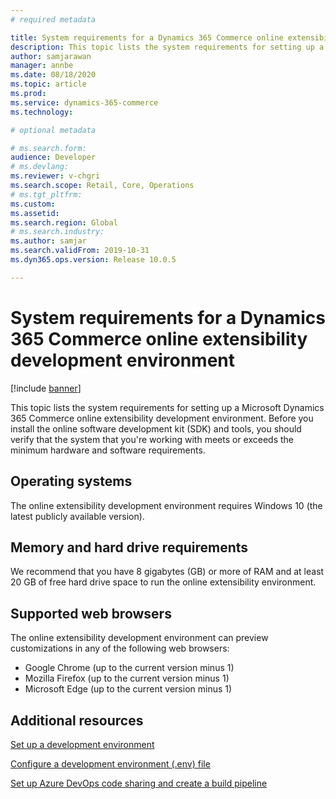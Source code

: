```yaml
---
# required metadata

title: System requirements for a Dynamics 365 Commerce online extensibility development environment
description: This topic lists the system requirements for setting up a Microsoft Dynamics 365 Commerce online extensibility development environment.
author: samjarawan
manager: annbe
ms.date: 08/18/2020
ms.topic: article
ms.prod: 
ms.service: dynamics-365-commerce
ms.technology: 

# optional metadata

# ms.search.form: 
audience: Developer
# ms.devlang: 
ms.reviewer: v-chgri
ms.search.scope: Retail, Core, Operations
# ms.tgt_pltfrm: 
ms.custom: 
ms.assetid: 
ms.search.region: Global
# ms.search.industry: 
ms.author: samjar
ms.search.validFrom: 2019-10-31
ms.dyn365.ops.version: Release 10.0.5

---
```

# System requirements for a Dynamics 365 Commerce online extensibility development environment

[!include [banner](../includes/banner.md)]

This topic lists the system requirements for setting up a Microsoft Dynamics 365 Commerce online extensibility development environment. Before you install the online software development kit (SDK) and tools, you should verify that the system that you're working with meets or exceeds the minimum hardware and software requirements.

## Operating systems

The online extensibility development environment requires Windows 10 (the latest publicly available version).

## Memory and hard drive requirements

We recommend that you have 8 gigabytes (GB) or more of RAM and at least 20 GB of free hard drive space to run the online extensibility environment.

## Supported web browsers

The online extensibility development environment can preview customizations in any of the following web browsers:

* Google Chrome (up to the current version minus 1)
* Mozilla Firefox (up to the current version minus 1)
* Microsoft Edge (up to the current version minus 1)

## Additional resources

[Set up a development environment](setup-dev-environment.md)

[Configure a development environment (.env) file](configure-env-file.md)

[Set up Azure DevOps code sharing and create a build pipeline](set-up-code-sharing-build-pipeline.md)
